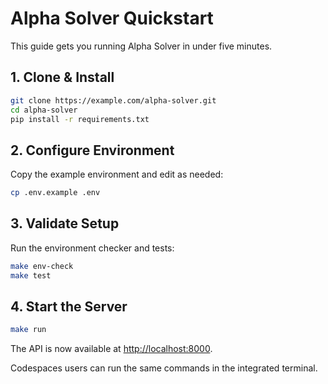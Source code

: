 # Alpha Solver Quickstart

This guide gets you running Alpha Solver in under five minutes.

## 1. Clone & Install
```bash
git clone https://example.com/alpha-solver.git
cd alpha-solver
pip install -r requirements.txt
```

## 2. Configure Environment
Copy the example environment and edit as needed:
```bash
cp .env.example .env
```

## 3. Validate Setup
Run the environment checker and tests:
```bash
make env-check
make test
```

## 4. Start the Server
```bash
make run
```
The API is now available at [http://localhost:8000](http://localhost:8000).

Codespaces users can run the same commands in the integrated terminal.
